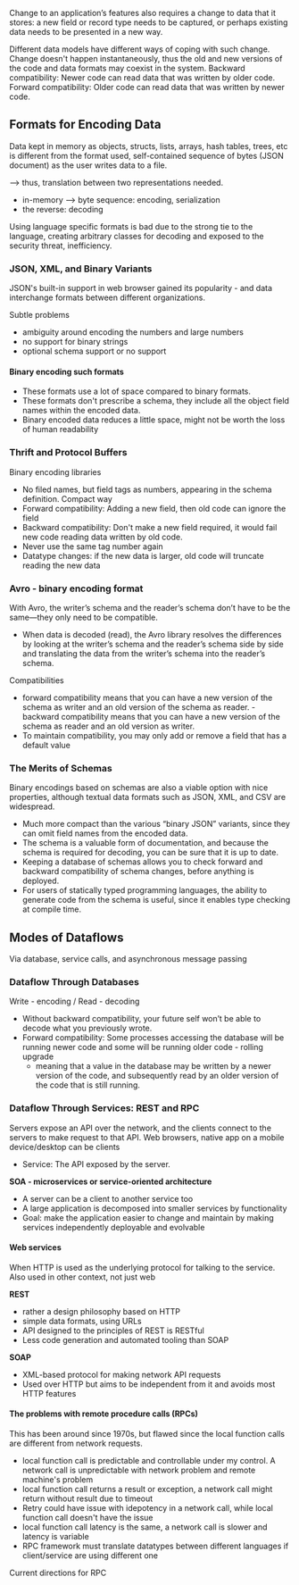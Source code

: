 Change to an application’s features also requires a change to data that it stores: a new field or record type needs to be captured, or perhaps existing
data needs to be presented in a new way.

Different data models have different ways of coping with such change.
Change doesn't happen instantaneously, thus the old and new versions of the code and data formats may coexist in the system.
Backward compatibility: Newer code can read data that was written by older code.
Forward compatibility: Older code can read data that was written by newer code.

## Formats for Encoding Data
Data kept in memory as objects, structs, lists, arrays, hash tables, trees, etc is different from the format used, self-contained sequence of bytes (JSON document) as the user writes data to a file.

--> thus, translation between two representations needed.
- in-memory --> byte sequence: encoding, serialization
- the reverse: decoding

Using language specific formats is bad due to the strong tie to the language, creating arbitrary classes for decoding and exposed to the security threat, inefficiency.

### JSON, XML, and Binary Variants
JSON's built-in support in web browser gained its popularity - and data interchange formats between different organizations.

Subtle problems
- ambiguity around encoding the numbers and large numbers
- no support for binary strings
- optional schema support or no support

#### Binary encoding such formats
- These formats use a lot of space compared to binary formats. 
- These formats don't prescribe a schema, they include all the object field names within the encoded data.
- Binary encoded data reduces a little space, might not be worth the loss of human readability


### Thrift and Protocol Buffers
Binary encoding libraries
- No filed names, but field tags as numbers, appearing in the schema definition. Compact way
- Forward compatibility: Adding a new field, then old code can ignore the field
- Backward compatibility: Don't make a new field required, it would fail new code reading data written by old code.
- Never use the same tag number again
- Datatype changes: if the new data is larger, old code will truncate reading the new data


### Avro - binary encoding format

With Avro, the writer’s schema and the reader’s schema don’t have to be the same—they only need to be compatible. 
- When data is decoded (read), the Avro library resolves the differences by looking at the writer’s schema and the reader’s schema side by side and translating the data from the writer’s schema into the reader’s schema.

Compatibilities
- forward compatibility means that you can have a new version of the schema as writer and an old version of the schema as reader. - backward compatibility means that you can have a new version of the schema as reader and an old version as writer.
- To maintain compatibility, you may only add or remove a field that has a default value

### The Merits of Schemas
Binary encodings based on schemas are also a viable option with nice properties, although textual data formats such as JSON, XML, and CSV are widespread.

- Much more compact than the various “binary JSON” variants, since they can omit field names from the encoded data.
- The schema is a valuable form of documentation, and because the schema is required for decoding, you can be sure that it is up to date.
- Keeping a database of schemas allows you to check forward and backward compatibility of schema changes, before anything is deployed.
- For users of statically typed programming languages, the ability to generate code from the schema is useful, since it enables type checking at compile time.

## Modes of Dataflows
Via database, service calls, and asynchronous message passing

### Dataflow Through Databases
Write - encoding / Read - decoding

- Without backward compatibility, your future self won’t be able to decode what you previously wrote.
- Forward compatibility: Some processes accessing the database will be running newer code and some will be running older code - rolling upgrade
  - meaning that a value in the database may be written by a newer version of the code, and subsequently read by an older version of the code that is still running.

### Dataflow Through Services: REST and RPC
Servers expose an API over the network, and the clients connect to the servers to make request to that API. Web browsers, native app on a mobile device/desktop can be clients
- Service: The API exposed by the server.

**SOA - microservices or service-oriented architecture**
- A server can be a client to another service too
- A large application is decomposed into smaller services by functionality
- Goal: make the application easier to change and maintain by making services independently deployable and evolvable

#### Web services
When HTTP is used as the underlying protocol for talking to the service. Also used in other context, not just web

**REST**
- rather a design philosophy based on HTTP
- simple data formats, using URLs
- API designed to the principles of REST is RESTful
- Less code generation and automated tooling than SOAP

**SOAP**
- XML-based protocol for making network API requests
- Used over HTTP but aims to be independent from it and avoids most HTTP features

#### The problems with remote procedure calls (RPCs)
This has been around since 1970s, but flawed since the local function calls are different from network requests.

- local function call is predictable and controllable under my control. A network call is unpredictable with network problem and remote machine's problem
- local function call returns a result or exception, a network call might return without result due to timeout
- Retry could have issue with idepotency in a network call, while local function call doesn't have the issue
- local function call latency is the same, a network call is slower and latency is variable
- RPC framework must translate datatypes between different languages if client/service are using different one

Current directions for RPC

